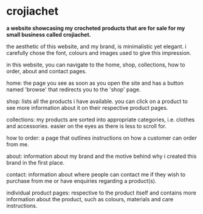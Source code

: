 # crojiachet

**a website showcasing my crocheted products that are for sale for my small business called crojiachet.**

the aesthetic of this website, and my brand, is minimalistic yet elegant. i carefully chose the font, colours and images used to give this impression.

in this website, you can navigate to the home, shop, collections, how to order, about and contact pages.


home: the page you see as soon as you open the site and has a button named 'browse' that redirects you to the 'shop' page.

shop: lists all the products i have available. you can click on a product to see more information about it on their respective product pages.

collections: my products are sorted into appropriate categories, i.e. clothes and accessories. easier on the eyes as there is less to scroll for.

how to order: a page that outlines instructions on how a customer can order from me.

about: information about my brand and the motive behind why i created this brand in the first place.

contact: information about where people can contact me if they wish to purchase from me or have enquiries regarding a product(s).

individual product pages: respective to the product itself and contains more information about the product, such as colours, materials and care instructions.
